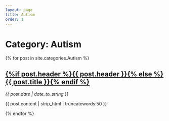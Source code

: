 ```yaml
---
layout: page
title: Autism
order: 1
---
```

<h1>Category: Autism</h1>
<div id="posts">

{% for post in site.categories.Autism %}

  <div class="post">
  	<h2><a href="{% if site.baseurl == "/" %}{{ post.url }}{% else %}{{ post.url | prepend: site.baseurl }}{% endif %}">{%if post.header %}{{ post.header }}{% else %}{{ post.title }}{% endif %}</a></h2>
    <time datetime="{{ post.date | date_to_xmlschema }}" class="by-line"> <i>{{ post.date | date_to_string }}</i> </time>
  	<p>{{ post.content | strip_html | truncatewords:50 }}</p>
  </div>

  {% endfor %}

</div>
